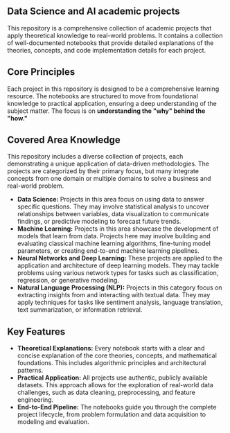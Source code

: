 ## Data Science and AI academic projects
This repository is a comprehensive collection of academic projects that apply theoretical knowledge to real-world problems. It contains a collection of well-documented notebooks that provide detailed explanations of the theories, concepts, and code implementation details for each project.

## Core Principles 
Each project in this repository is designed to be a comprehensive learning resource. The notebooks are structured to move from foundational knowledge to practical application, ensuring a deep understanding of the subject matter. The focus is on **understanding the "why" behind the "how."**

## Covered Area Knowledge
This repository includes a diverse collection of projects, each demonstrating a unique application of data-driven methodologies. The projects are categorized by their primary focus, but many integrate concepts from one domain or multiple domains to solve a business and real-world problem.
- **Data Science:** Projects in this area focus on using data to answer specific questions. They may involve statistical analysis to uncover relationships between variables, data visualization to communicate findings, or predictive modeling to forecast future trends.
- **Machine Learning:** Projects in this area showcase the development of models that learn from data. Projects here may involve building and evaluating classical machine learning algorithms, fine-tuning model parameters, or creating end-to-end machine learning pipelines.
- **Neural Networks and Deep Learning:** These projects are applied to the application and architecture of deep learning models. They may tackle problems using various network types for tasks such as classification, regression, or generative modeling.
- **Natural Language Processing (NLP):** Projects in this category focus on extracting insights from and interacting with textual data. They may apply techniques for tasks like sentiment analysis, language translation, text summarization, or information retrieval.

## Key Features 
- **Theoretical Explanations:** Every notebook starts with a clear and concise explanation of the core theories, concepts, and mathematical foundations. This includes algorithmic principles and architectural patterns.
- **Practical Application:** All projects use authentic, publicly available datasets. This approach allows for the exploration of real-world data challenges, such as data cleaning, preprocessing, and feature engineering.
- **End-to-End Pipeline:** The notebooks guide you through the complete project lifecycle, from problem formulation and data acquisition to modeling and evaluation.
